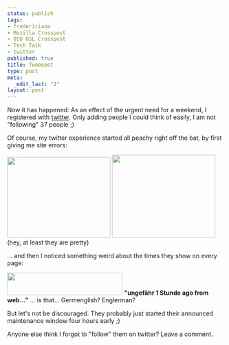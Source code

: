 ```yaml
--- 
status: publish
tags: 
- fredericiana
- Mozilla Crosspost
- OSU OSL Crosspost
- Tech Talk
- twitter
published: true
title: Tweeeeet
type: post
meta: 
  _edit_last: "2"
layout: post
---
```

Now it has happened: As an effect of the urgent need for a weekend, I registered with <a href="http://twitter.com">twitter</a>. Only adding people I could think of easily, I am not "following" 37 people ;)

Of course, my twitter experience started all peachy right off the bat, by first giving me site errors:

<a href='http://www.ipernity.com/doc/fredw/2342602'><img src="http://fredericiana.com/wp-content/uploads/2008/07/twitter-site-error.jpg" alt="" title="Twitter Site Error" width="240" height="187" class="alignnone size-full wp-image-1324" /></a>&nbsp;<a href='http://www.ipernity.com/doc/fredw/2342603'><img src="http://fredericiana.com/wp-content/uploads/2008/07/twitter-site-error-2.jpg" alt="" title="Twitter Site Error" width="240" height="192" class="alignnone size-full wp-image-1325" /></a>
(hey, at least they are pretty)

... and then I noticed something weird about the times they show on every page:

<img src="http://fredericiana.com/wp-content/uploads/2008/07/twitter-germenglish.jpg" alt="" title="Twitter: Germenglish" width="268" height="52" class="alignnone size-full wp-image-1326" />
<strong>"ungefähr 1 Stunde ago from web..."</strong> ... is that... Germenglish? Englerman?

But let's not be discouraged. They probably just started their announced maintenance window four hours early ;)

Anyone else think I forgot to "follow" them on twitter? Leave a comment.
